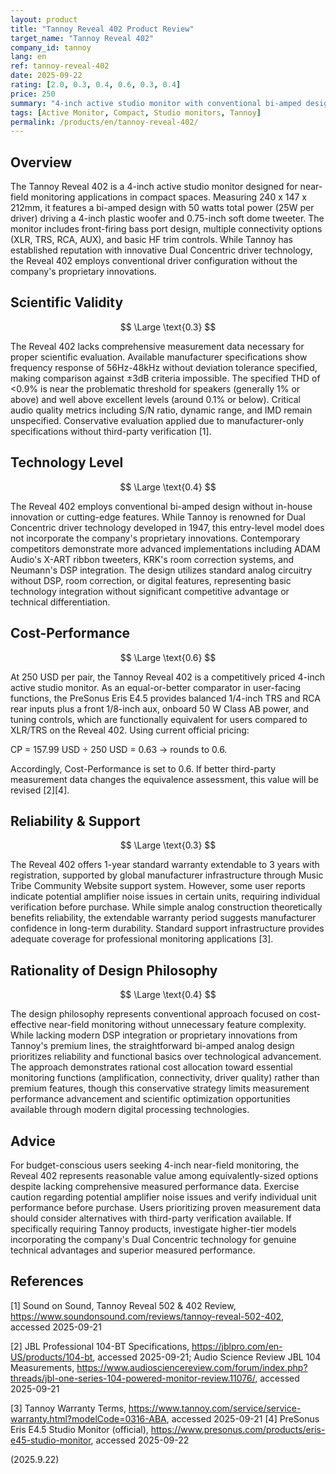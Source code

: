 ```yaml
---
layout: product
title: "Tannoy Reveal 402 Product Review"
target_name: "Tannoy Reveal 402"
company_id: tannoy
lang: en
ref: tannoy-reveal-402
date: 2025-09-22
rating: [2.0, 0.3, 0.4, 0.6, 0.3, 0.4]
price: 250
summary: "4-inch active studio monitor with conventional bi-amped design, lacking comprehensive measured performance data and problematic THD specifications"
tags: [Active Monitor, Compact, Studio monitors, Tannoy]
permalink: /products/en/tannoy-reveal-402/
---
```

## Overview

The Tannoy Reveal 402 is a 4-inch active studio monitor designed for near-field monitoring applications in compact spaces. Measuring 240 x 147 x 212mm, it features a bi-amped design with 50 watts total power (25W per driver) driving a 4-inch plastic woofer and 0.75-inch soft dome tweeter. The monitor includes front-firing bass port design, multiple connectivity options (XLR, TRS, RCA, AUX), and basic HF trim controls. While Tannoy has established reputation with innovative Dual Concentric driver technology, the Reveal 402 employs conventional driver configuration without the company's proprietary innovations.

## Scientific Validity

$$ \Large \text{0.3} $$

The Reveal 402 lacks comprehensive measurement data necessary for proper scientific evaluation. Available manufacturer specifications show frequency response of 56Hz-48kHz without deviation tolerance specified, making comparison against ±3dB criteria impossible. The specified THD of <0.9% is near the problematic threshold for speakers (generally 1% or above) and well above excellent levels (around 0.1% or below). Critical audio quality metrics including S/N ratio, dynamic range, and IMD remain unspecified. Conservative evaluation applied due to manufacturer-only specifications without third-party verification [1].

## Technology Level

$$ \Large \text{0.4} $$

The Reveal 402 employs conventional bi-amped design without in-house innovation or cutting-edge features. While Tannoy is renowned for Dual Concentric driver technology developed in 1947, this entry-level model does not incorporate the company's proprietary innovations. Contemporary competitors demonstrate more advanced implementations including ADAM Audio's X-ART ribbon tweeters, KRK's room correction systems, and Neumann's DSP integration. The design utilizes standard analog circuitry without DSP, room correction, or digital features, representing basic technology integration without significant competitive advantage or technical differentiation.

## Cost-Performance

$$ \Large \text{0.6} $$

At 250 USD per pair, the Tannoy Reveal 402 is a competitively priced 4-inch active studio monitor. As an equal-or-better comparator in user-facing functions, the PreSonus Eris E4.5 provides balanced 1/4-inch TRS and RCA rear inputs plus a front 1/8-inch aux, onboard 50 W Class AB power, and tuning controls, which are functionally equivalent for users compared to XLR/TRS on the Reveal 402. Using current official pricing:

CP = 157.99 USD ÷ 250 USD = 0.63 → rounds to 0.6.

Accordingly, Cost-Performance is set to 0.6. If better third-party measurement data changes the equivalence assessment, this value will be revised [2][4].

## Reliability & Support

$$ \Large \text{0.3} $$

The Reveal 402 offers 1-year standard warranty extendable to 3 years with registration, supported by global manufacturer infrastructure through Music Tribe Community Website support system. However, some user reports indicate potential amplifier noise issues in certain units, requiring individual verification before purchase. While simple analog construction theoretically benefits reliability, the extendable warranty period suggests manufacturer confidence in long-term durability. Standard support infrastructure provides adequate coverage for professional monitoring applications [3].

## Rationality of Design Philosophy

$$ \Large \text{0.4} $$

The design philosophy represents conventional approach focused on cost-effective near-field monitoring without unnecessary feature complexity. While lacking modern DSP integration or proprietary innovations from Tannoy's premium lines, the straightforward bi-amped analog design prioritizes reliability and functional basics over technological advancement. The approach demonstrates rational cost allocation toward essential monitoring functions (amplification, connectivity, driver quality) rather than premium features, though this conservative strategy limits measurement performance advancement and scientific optimization opportunities available through modern digital processing technologies.

## Advice

For budget-conscious users seeking 4-inch near-field monitoring, the Reveal 402 represents reasonable value among equivalently-sized options despite lacking comprehensive measured performance data. Exercise caution regarding potential amplifier noise issues and verify individual unit performance before purchase. Users prioritizing proven measurement data should consider alternatives with third-party verification available. If specifically requiring Tannoy products, investigate higher-tier models incorporating the company's Dual Concentric technology for genuine technical advantages and superior measured performance.

## References

[1] Sound on Sound, Tannoy Reveal 502 & 402 Review, https://www.soundonsound.com/reviews/tannoy-reveal-502-402, accessed 2025-09-21

[2] JBL Professional 104-BT Specifications, https://jblpro.com/en-US/products/104-bt, accessed 2025-09-21; Audio Science Review JBL 104 Measurements, https://www.audiosciencereview.com/forum/index.php?threads/jbl-one-series-104-powered-monitor-review.11076/, accessed 2025-09-21

[3] Tannoy Warranty Terms, https://www.tannoy.com/service/service-warranty.html?modelCode=0316-ABA, accessed 2025-09-21
[4] PreSonus Eris E4.5 Studio Monitor (official), https://www.presonus.com/products/eris-e45-studio-monitor, accessed 2025-09-22

(2025.9.22)